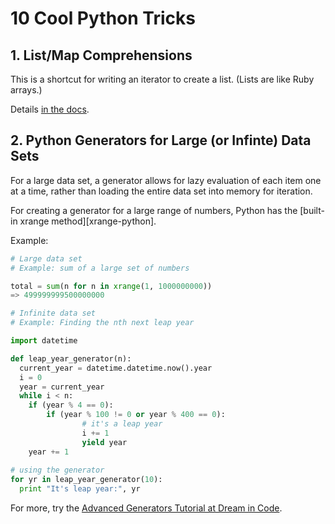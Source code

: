 # 10 Cool Python Tricks

## 1. List/Map Comprehensions

This is a shortcut for writing an iterator to create a list.
(Lists are like Ruby arrays.)

Details [in the docs][list-comprehensions].

[list-comprehensions]: http://docs.python.org/2/tutorial/datastructures.html#list-comprehensions

## 2. Python Generators for Large (or Infinte) Data Sets

For a large data set, a generator allows for lazy evaluation of each item one at a time, rather than loading the entire data set into memory for iteration.

For creating a generator for a large range of numbers, Python has the [built-in xrange method][xrange-python].

Example:

```python
# Large data set
# Example: sum of a large set of numbers

total = sum(n for n in xrange(1, 1000000000))
=> 499999999500000000

# Infinite data set
# Example: Finding the nth next leap year

import datetime

def leap_year_generator(n):
  current_year = datetime.datetime.now().year
  i = 0
  year = current_year
  while i < n:
    if (year % 4 == 0):
	    if (year % 100 != 0 or year % 400 == 0):
				# it's a leap year
				i += 1
				yield year
    year += 1
      
# using the generator
for yr in leap_year_generator(10):
  print "It's leap year:", yr

```

For more, try the [Advanced Generators Tutorial at Dream in Code][adv-generators-python].


[adv-generators-python]: http://www.dreamincode.net/forums/topic/287295-advanced-python-generators/
[python-xrange]: http://docs.python.org/2/library/functions.html#xrange
